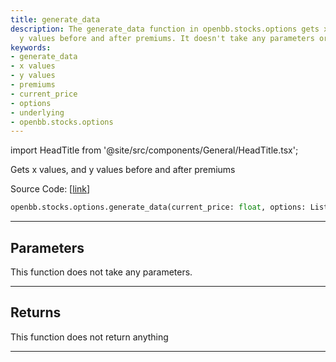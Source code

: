 ```yaml
---
title: generate_data
description: The generate_data function in openbb.stocks.options gets x values, and
  y values before and after premiums. It doesn't take any parameters or return anything.
keywords:
- generate_data
- x values
- y values
- premiums
- current_price
- options
- underlying
- openbb.stocks.options
---
```


import HeadTitle from '@site/src/components/General/HeadTitle.tsx';

<HeadTitle title="stocks.options.generate_data - Reference | OpenBB SDK Docs" />

Gets x values, and y values before and after premiums

Source Code: [[link](https://github.com/OpenBB-finance/OpenBB/tree/main/openbb_terminal/stocks/options/yfinance_model.py#L287)]

```python
openbb.stocks.options.generate_data(current_price: float, options: List[Dict[str, int]], underlying: int)
```

---

## Parameters

This function does not take any parameters.

---

## Returns

This function does not return anything

---
